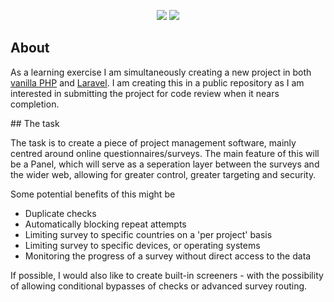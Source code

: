 <p align="center">
  <img src="https://img.shields.io/github/license/Danieloplata/System.svg" />
  <img src="https://img.shields.io/github/issues/Danieloplata/System.svg" />
</p>

## About

As a learning exercise I am simultaneously creating a new project in both [vanilla PHP](https://php.net) and [Laravel](https://laravel.com/). I am creating this in a public repository as I am interested in submitting the project for code review when it nears completion.

<p>## The task

The task is to create a piece of project management software, mainly centred around online questionnaires/surveys. The main feature of this will be a Panel, which will serve as a seperation layer between the surveys and the wider web, allowing for greater control, greater targeting and security.

Some potential benefits of this might be

- Duplicate checks
- Automatically blocking repeat attempts
- Limiting survey to specific countries on a 'per project' basis
- Limiting survey to specific devices, or operating systems
- Monitoring the progress of a survey without direct access to the data

If possible, I would also like to create built-in screeners - with the possibility of allowing conditional bypasses of checks or advanced survey routing.
